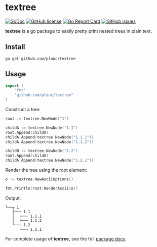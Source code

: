 # textree

[![GoDoc](https://godoc.org/github.com/plouc/textree?status.svg)](https://godoc.org/github.com/plouc/textree)
[![GitHub license](https://img.shields.io/github/license/plouc/textree.svg)](https://github.com/plouc/textree/blob/master/LICENSE)
[![Go Report Card](https://goreportcard.com/badge/github.com/plouc/textree)](https://goreportcard.com/report/github.com/plouc/textree)
[![GitHub issues](https://img.shields.io/github/issues/plouc/textree.svg)](https://github.com/plouc/textree/issues)

**textree** is a go package to easily pretty print nested trees in plain text.

## Install

```
go get github.com/plouc/textree
```

## Usage

```go
import (
	"fmt"
	"github.com/plouc/textree"
)
```

Construct a tree:

```go
root := textree.NewNode("1")

childA := textree.NewNode("1.1")
root.Append(childA)
childA.Append(textree.NewNode("1.1.1"))
childA.Append(textree.NewNode("1.1.2"))

childB := textree.NewNode("1.2")
root.Append(childA)
childA.Append(textree.NewNode("1.2.1"))
```

Render the tree using the root element:

```go
o := textree.NewAsciiOptions()

fmt.Println(root.RenderAscii(o))
```

Output:

```
└──┬ 1
   ├──┬ 1.1
   │  ├─── 1.1.1
   │  └─── 1.1.2
   └──┬ 1.2
      └─── 1.2.1
```

For complete usage of **textree**, see the full [package docs](https://godoc.org/github.com/plouc/textree).